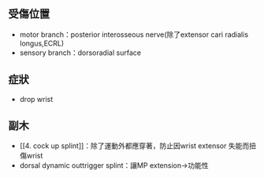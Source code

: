 ## 受傷位置
- motor branch：posterior interosseous nerve(除了extensor cari radialis longus,ECRL)
- sensory branch：dorsoradial surface
## 症狀
- drop wrist
## 副木
- [[4. cock up splint]]：除了運動外都應穿著，防止因wrist extensor 失能而扭傷wrist
- dorsal dynamic outtrigger splint：讓MP extension→功能性